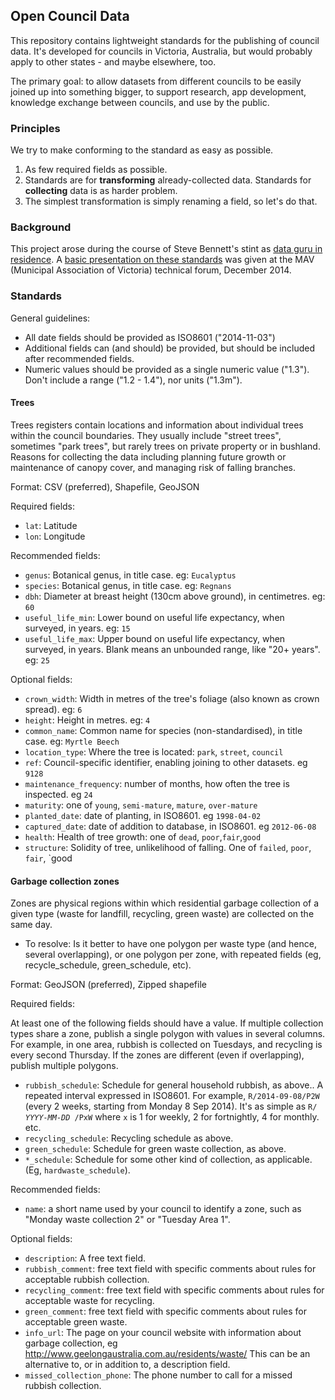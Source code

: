 ## Open Council Data

This repository contains lightweight standards for the publishing of council data. It's developed for councils in Victoria, Australia, but would probably apply to other states - and maybe elsewhere, too.

The primary goal: to allow datasets from different councils to be easily joined up into something bigger, to support research, app development, knowledge exchange between councils, and use by the public.

### Principles
We try to make conforming to the standard as easy as possible.

1. As few required fields as possible.
2. Standards are for **transforming** already-collected data. Standards for **collecting** data is as harder problem.
3. The simplest transformation is simply renaming a field, so let's do that.

### Background
This project arose during the course of Steve Bennett's stint as [data guru in residence](http://melbdataguru.tumblr.com). A [basic presentation on these standards](http://tinyurl.com/opendatamav) was given at the MAV (Municipal Association of Victoria) technical forum, December 2014.

### Standards

General guidelines:

* All date fields should be provided as ISO8601 ("2014-11-03")
* Additional fields can (and should) be provided, but should be included after recommended fields.
* Numeric values should be provided as a single numeric value ("1.3"). Don't include a range ("1.2 - 1.4"), nor units ("1.3m").

#### Trees

Trees registers contain locations and information about individual trees within the council boundaries. They usually include "street trees", sometimes "park trees", but rarely trees on private property or in bushland. Reasons for collecting the data including planning future growth or maintenance of canopy cover, and managing risk of falling branches.

Format: CSV (preferred), Shapefile, GeoJSON

Required fields:
* `lat`: Latitude
* `lon`: Longitude

Recommended fields:

* `genus`: Botanical genus, in title case. eg: `Eucalyptus`
* `species`: Botanical genus, in title case. eg: `Regnans`
* `dbh`: Diameter at breast height (130cm above ground), in centimetres. eg: `60`
* `useful_life_min`: Lower bound on useful life expectancy, when surveyed, in years. eg: `15`
* `useful_life_max`: Upper bound on useful life expectancy, when surveyed, in years. Blank means an unbounded range, like "20+ 
years". eg: `25`

Optional fields:
* `crown_width`: Width in metres of the tree's foliage (also known as crown spread). eg: `6`
* `height`: Height in metres. eg: `4`
* `common_name`: Common name for species (non-standardised), in title case. eg: `Myrtle Beech`
* `location_type`: Where the tree is located: `park`, `street`, `council`
* `ref`: Council-specific identifier, enabling joining to other datasets. eg `9128`
* `maintenance_frequency`: number of months, how often the tree is inspected. eg `24`
* `maturity`: one of `young`, `semi-mature`, `mature`, `over-mature`
* `planted_date`: date of planting, in ISO8601. eg `1998-04-02`
* `captured_date`: date of addition to database, in ISO8601. eg `2012-06-08`
* `health`: Health of tree growth: one of `dead`, `poor`,`fair`,`good`
* `structure`: Solidity of tree, unlikelihood of falling. One of `failed`, `poor`, `fair`, `good 

#### Garbage collection zones

Zones are physical regions within which residential garbage collection of a given type (waste for landfill, recycling, green waste) are collected on the same day.

* To resolve: Is it better to have one polygon per waste type (and hence, several overlapping), or one polygon per zone, with repeated fields (eg, recycle_schedule, green_schedule, etc).

Format: GeoJSON (preferred), Zipped shapefile

Required fields:

At least one of the following fields should have a value. If multiple collection types share a zone, publish a single polygon with values in several columns. For example, in one area, rubbish is collected on Tuesdays, and recycling is every second Thursday. If the zones are different (even if overlapping), publish multiple polygons.

* `rubbish_schedule`: Schedule for general household rubbish, as above.. A repeated interval expressed in ISO8601. For example, `R/2014-09-08/P2W` (every 2 weeks, starting from Monday 8 Sep 2014). It's as simple as `R/` *`YYYY-MM-DD`*` /PxW` where `x` is 1 for weekly, 2 for fortnightly, 4 for monthly. etc.
* `recycling_schedule`: Recycling schedule as above.
* `green_schedule`: Schedule for green waste collection, as above.
* `*_schedule`: Schedule for some other kind of collection, as applicable. (Eg,  `hardwaste_schedule`).

Recommended fields:
* `name`: a short name used by your council to identify a zone, such as "Monday waste collection 2" or "Tuesday Area 1".

Optional fields:
* `description`: A free text field.
* `rubbish_comment`: free text field with specific comments about rules for acceptable rubbish collection.
* `recycling_comment`: free text field with specific comments about rules for acceptable waste for recycling.
* `green_comment`: free text field with specific comments about rules for acceptable green waste.
* `info_url`: The page on your council website with information about garbage collection, eg http://www.geelongaustralia.com.au/residents/waste/ This can be an alternative to, or in addition to, a description field.
* `missed_collection_phone`: The phone number to call for a missed rubbish collection.